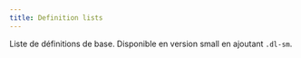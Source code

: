 ```yaml
---
title: Definition lists
---
```


Liste de définitions de base. Disponible en version small en ajoutant <code>.dl-sm</code>.